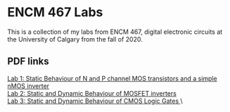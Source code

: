 # ENCM 467 Labs
This is a collection of my labs from ENCM 467, digital electronic
circuits at the University of Calgary from the fall of 2020.

## PDF links
[
Lab 1: Static Behaviour of N and P channel MOS transistors and a simple
nMOS inverter
](lab1/smit_andreas_lab1_ENCM467.pdf)\
[
Lab 2: Static and Dynamic Behaviour of MOSFET inverters
](lab2/smit_andreas_lab2_ENCM467.pdf)\
[
Lab 3: Static and Dynamic Behaviour of CMOS Logic Gates
](lab3/smit_andreas_lab3_ENCM467.pdf)\


